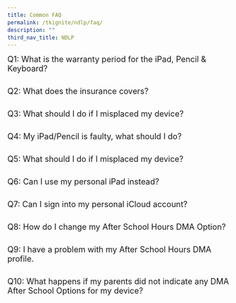 ```yaml
---
title: Common FAQ
permalink: /tkignite/ndlp/faq/
description: ""
third_nav_title: NDLP
---
```

<style>
        .faq-item {
            margin-bottom: 5px;
        }

        .faq-item input {
            position: absolute;
            opacity: 0;
            z-index: -1;
        }

        .faq-item label {
            cursor: pointer;
	          font-size: 18px;
        }

        .faq-answer {
            max-height: 0;
	          font-size: 15px;
            overflow: hidden;
            transition: max-height 0.2s ease-out;
	          color: #e00d11;
        }

        .faq-item input:checked ~ .faq-answer {
            max-height: 100vh;
        }
    </style>
		
<div class="faq-item">
    <input type="checkbox" id="q1">
    <label for="q1">Q1: What is the warranty period for the iPad, Pencil &amp; Keyboard?</label>
    <p class="faq-answer">The iPad, Pencil and Keyboards comes with 3 years warranty and insurance.<br></p>
</div>
<div class="faq-item">
    <input type="checkbox" id="q2">
    <label for="q2">Q2: What does the insurance covers?</label>
    <p class="faq-answer">The insurance covers theft loss and physical damage to device and its accessories. <br></p>
</div>
<div class="faq-item">
    <input type="checkbox" id="q3">
    <label for="q3">Q3: What should I do if I misplaced my device?</label>
	<p class="faq-answer"><u>Within School Premises</u><br>Report the loss immediately to your form teacher or to the General Office.<br><u>Outside of School Premises</u><br>Report the loss to your parents immediately.<br></p>
</div>
<div class="faq-item">
    <input type="checkbox" id="q4">
    <label for="q4">Q4: My iPad/Pencil is faulty, what should I do?</label>
    <p class="faq-answer">Please visit the ICT personnel to have your device verified, should the device be deem faulty, please visit the following Apple Stores to have the faulty device properly diagnosed and replaced.<br><br><img src="/images/PDLP/About_ipad/FAQ/apple_stores.png" style="width:870px;height:340px;"></p>
</div>
<div class="faq-item">
    <input type="checkbox" id="q5">
    <label for="q5">Q5: What should I do if I misplaced my device?</label>
	<p class="faq-answer"><u>Within School Premises</u><br>Report the loss immediately to your form teacher or to the General Office.<br><u>Outside of School Premises</u><br>Report the loss to your parents immediately.<br></p>
</div>
<div class="faq-item">
    <input type="checkbox" id="q6">
    <label for="q6">Q6: Can I use my personal iPad instead?</label>
    <p class="faq-answer">Students are required to use iPads that have Mobile Guardian installed. Any deviation from this requirement may result in disciplinary actions. <br></p>
</div>
<div class="faq-item">
    <input type="checkbox" id="q7">
    <label for="q7">Q7: Can I sign into my personal iCloud account?</label>
    <p class="faq-answer">Yes, students are highly encouraged to do so. It offers a reliable backup solution for their devices. <br></p>
</div>
<div class="faq-item">
    <input type="checkbox" id="q8">
    <label for="q8">Q8: How do I change my After School Hours DMA Option?</label>
    <p class="faq-answer">Please pick up the DMA Options Request form from the General Office, have the form completed with your parents endorsement and return it back to the General Office. Your parents will receive notification via PG (Parent Gateway) once the changes have been implemented. <br></p>
</div>
<div class="faq-item">
    <input type="checkbox" id="q9">
    <label for="q9">Q9: I have a problem with my After School Hours DMA profile.</label>
    <p class="faq-answer">Please drop us an email at <a target="" href="mailto:tkgs@moe.edu.sg">tkgs@moe.edu.sg</a>, please include the following,<br><br>1) Student Name &amp; Class<br>2) Description of probelm<br>3) Screenshots or videos of the problem.<br></p>
</div>
<div class="faq-item">
    <input type="checkbox" id="q10">
    <label for="q10">Q10: What happens if my parents did not indicate any DMA After School Options for my device?</label>
    <p class="faq-answer">The device will be placed in Default Option, much similar to school hours profile. <br></p>
</div>
